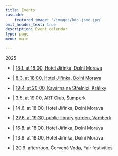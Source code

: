 ```yaml
---
title: Events
cascade:
    featured_image: '/images/kdo-jsme.jpg'
omit_header_text: true
description: Event calendar
type: page
menu: main

---
```


2025

- | [18.1. at 18:00, Hotel Jiřinka, Dolní Morava](https://www.facebook.com/hoteljirinka/posts/pfbid02Btt7Bfvopgm6YhvGQXGPVvjFbXTyzy3s5P5RzfkPxP6gyBDwhxZYMP9BupQD1rnpl)

- | [8.3.  at 18:00, Hotel Jiřinka, Dolní Morava](https://www.facebook.com/hoteljirinka/posts/pfbid024QE54HitkP3qW6RQ7fpwdSBSQCzoTN5YrfXQLZjntmvnXJBvaS3EsH1aWJ8awfn7l)

- | [19.4. at 20:00, Kavárna na Střelnici, Králíky](https://www.facebook.com/permalink.php?story_fbid=pfbid0pbc8HJ812xv5QznnRn7SU2zRRdxgWZXrbfDqJhSn6xjtQKvjuc2mWjrWWC4zZRLdl&id=100054493928106)

- | [3.5. at 19:00, ART Club, Šumperk](https://www.facebook.com/events/2723458744511424/)

- | 14.6. at 18:00, Hotel Jiřinka, Dolní Morava

- | [27.6. at 19:30, public library garden, Vamberk](https://www.facebook.com/events/995163399187220/)

- | 16.8. at 18:00, Hotel Jiřinka, Dolní Morava

- | 13.9. at 18:00, Hotel Jiřinka, Dolní Morava

- | 20.9. afternoon, Červená Voda, Fair festivities


